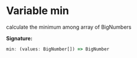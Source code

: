 
# Variable min

calculate the minimum among array of BigNumbers

<b>Signature:</b>

```typescript
min: (values: BigNumber[]) => BigNumber
```
